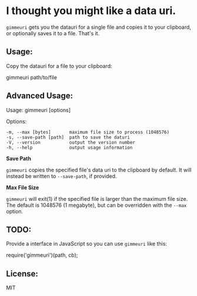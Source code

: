 I thought you might like a data uri.
====================================

`gimmeuri` gets you the datauri for a single file and copies it to your clipboard, or optionally saves it to a file. That's it.


Usage:
------

Copy the datauri for a file to your clipboard:

  gimmeuri path/to/file


Advanced Usage:
---------------

  Usage: gimmeuri [options] <file>

  Options:

    -m, --max [bytes]       maximum file size to process (1048576)
    -s, --save-path [path]  path to save the daturi
    -V, --version           output the version number
    -h, --help              output usage information


**Save Path**

`gimmeuri` copies the specified file's data uri to the clipboard by default. It will instead be written to `--save-path`, if provided.

**Max File Size**

`gimmeuri` will exit(1) if the specified file is larger than the maximum file size. The default is 1048576 (1 megabyte), but can be overridden with the `--max` option.


TODO:
-----

Provide a interface in JavaScript so you can use `gimmeuri` like this:

  require('gimmeuri')(path, cb);


License:
--------

MIT
